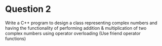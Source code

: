 Question 2
===========

Write a C++ program to design a class representing complex numbers and
having the functionality of performing addition & multiplication of two complex
numbers using operator overloading (Use friend operator functions)